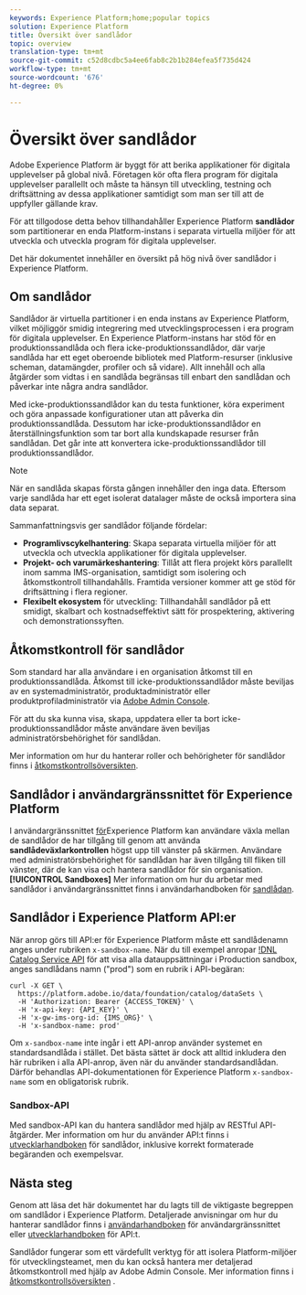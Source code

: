 ```yaml
---
keywords: Experience Platform;home;popular topics
solution: Experience Platform
title: Översikt över sandlådor
topic: overview
translation-type: tm+mt
source-git-commit: c52d8cdbc5a4ee6fab8c2b1b284efea5f735d424
workflow-type: tm+mt
source-wordcount: '676'
ht-degree: 0%

---
```



# Översikt över sandlådor

Adobe Experience Platform är byggt för att berika applikationer för digitala upplevelser på global nivå. Företagen kör ofta flera program för digitala upplevelser parallellt och måste ta hänsyn till utveckling, testning och driftsättning av dessa applikationer samtidigt som man ser till att de uppfyller gällande krav.

För att tillgodose detta behov tillhandahåller Experience Platform **sandlådor** som partitionerar en enda Platform-instans i separata virtuella miljöer för att utveckla och utveckla program för digitala upplevelser.

Det här dokumentet innehåller en översikt på hög nivå över sandlådor i Experience Platform.

## Om sandlådor

Sandlådor är virtuella partitioner i en enda instans av Experience Platform, vilket möjliggör smidig integrering med utvecklingsprocessen i era program för digitala upplevelser. En Experience Platform-instans har stöd för en produktionssandlåda och flera icke-produktionssandlådor, där varje sandlåda har ett eget oberoende bibliotek med Platform-resurser (inklusive scheman, datamängder, profiler och så vidare).  Allt innehåll och alla åtgärder som vidtas i en sandlåda begränsas till enbart den sandlådan och påverkar inte några andra sandlådor.

Med icke-produktionssandlådor kan du testa funktioner, köra experiment och göra anpassade konfigurationer utan att påverka din produktionssandlåda. Dessutom har icke-produktionssandlådor en återställningsfunktion som tar bort alla kundskapade resurser från sandlådan. Det går inte att konvertera icke-produktionssandlådor till produktionssandlådor.

>[!NOTE]
>
>När en sandlåda skapas första gången innehåller den inga data. Eftersom varje sandlåda har ett eget isolerat datalager måste de också importera sina data separat.

Sammanfattningsvis ger sandlådor följande fördelar:

* **Programlivscykelhantering**: Skapa separata virtuella miljöer för att utveckla och utveckla applikationer för digitala upplevelser.
* **Projekt- och varumärkeshantering**: Tillåt att flera projekt körs parallellt inom samma IMS-organisation, samtidigt som isolering och åtkomstkontroll tillhandahålls. Framtida versioner kommer att ge stöd för driftsättning i flera regioner.
* **Flexibelt ekosystem** för utveckling: Tillhandahåll sandlådor på ett smidigt, skalbart och kostnadseffektivt sätt för prospektering, aktivering och demonstrationssyften.

## Åtkomstkontroll för sandlådor

Som standard har alla användare i en organisation åtkomst till en produktionssandlåda. Åtkomst till icke-produktionssandlådor måste beviljas av en systemadministratör, produktadministratör eller produktprofiladministratör via [Adobe Admin Console](https://adminconsole.adobe.com).

För att du ska kunna visa, skapa, uppdatera eller ta bort icke-produktionssandlådor måste användare även beviljas administratörsbehörighet för sandlådan.

Mer information om hur du hanterar roller och behörigheter för sandlådor finns i [åtkomstkontrollsöversikten](../access-control/home.md).

## Sandlådor i användargränssnittet för Experience Platform

I användargränssnittet [för](https://platform.adobe.com)Experience Platform kan användare växla mellan de sandlådor de har tillgång till genom att använda **sandlådeväxlarkontrollen** högst upp till vänster på skärmen.  Användare med administratörsbehörighet för sandlådan har även tillgång till fliken till vänster, där de kan visa och hantera sandlådor för sin organisation. **[!UICONTROL Sandboxes]** Mer information om hur du arbetar med sandlådor i användargränssnittet finns i användarhandboken för [sandlådan](ui/overview.md).

## Sandlådor i Experience Platform API:er

När anrop görs till API:er för Experience Platform måste ett sandlådenamn anges under rubriken `x-sandbox-name`. När du till exempel anropar [!DNL Catalog Service API](https://www.adobe.io/apis/experienceplatform/home/api-reference.html#!acpdr/swagger-specs/catalog.yaml) för att visa alla datauppsättningar i Production sandbox, anges sandlådans namn (&quot;prod&quot;) som en rubrik i API-begäran:

```shell
curl -X GET \
  https://platform.adobe.io/data/foundation/catalog/dataSets \
  -H 'Authorization: Bearer {ACCESS_TOKEN}' \
  -H 'x-api-key: {API_KEY}' \
  -H 'x-gw-ims-org-id: {IMS_ORG}' \
  -H 'x-sandbox-name: prod'
```

Om `x-sandbox-name` inte ingår i ett API-anrop använder systemet en standardsandlåda i stället. Det bästa sättet är dock att alltid inkludera den här rubriken i alla API-anrop, även när du använder standardsandlådan. Därför behandlas API-dokumentationen för Experience Platform `x-sandbox-name` som en obligatorisk rubrik.

### Sandbox-API

Med sandbox-API kan du hantera sandlådor med hjälp av RESTful API-åtgärder. Mer information om hur du använder API:t finns i [utvecklarhandboken](api/getting-started.md) för sandlådor, inklusive korrekt formaterade begäranden och exempelsvar.

## Nästa steg

Genom att läsa det här dokumentet har du lagts till de viktigaste begreppen om sandlådor i Experience Platform. Detaljerade anvisningar om hur du hanterar sandlådor finns i [användarhandboken](ui/overview.md) för användargränssnittet eller [utvecklarhandboken](./api/getting-started.md) för API:t.

Sandlådor fungerar som ett värdefullt verktyg för att isolera Platform-miljöer för utvecklingsteamet, men du kan också hantera mer detaljerad åtkomstkontroll med hjälp av Adobe Admin Console. Mer information finns i [åtkomstkontrollsöversikten](../access-control/home.md) .